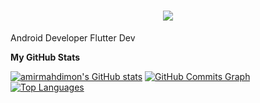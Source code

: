 <h1 align="center">
    <img src="https://readme-typing-svg.herokuapp.com/?lines=Welcome,+There!+👋;My+name+is+Amirmahdi;I'm+happy+to+see+you,+my+friends!&center=true&font=Vazirmatn&weight=800&duration=3000&pause=1000&height=100&width=500&color=be185d&size=30">
</h1>

Android Developer 
Flutter Dev








<b>My GitHub Stats</b>

<a href="http://www.github.com/amirmahdimon"><img src="https://github-readme-stats.vercel.app/api?username=amirmahdimon&show_icons=true&hide=&count_private=true&title_color=0891b2&text_color=ffffff&icon_color=ffffff&bg_color=1c1917&hide_border=true&show_icons=true" alt="amirmahdimon's GitHub stats" /></a>
<a href="http://www.github.com/amirmahdimon"><img src="https://github-readme-activity-graph.cyclic.app/graph?username=amirmahdimon&bg_color=1c1917&color=ffffff&line=ffffff&point=ffffff&area_color=1c1917&area=true&hide_border=true&custom_title=GitHub%20Commits%20Graph" alt="GitHub Commits Graph" /></a>
<a href="https://github.com/amirmahdimon" align="left"><img src="https://github-readme-stats.vercel.app/api/top-langs/?username=amirmahdimon&langs_count=10&title_color=0891b2&text_color=ffffff&icon_color=ffffff&bg_color=1c1917&hide_border=true&locale=en&custom_title=Top%20%Languages" alt="Top Languages" /></a>

